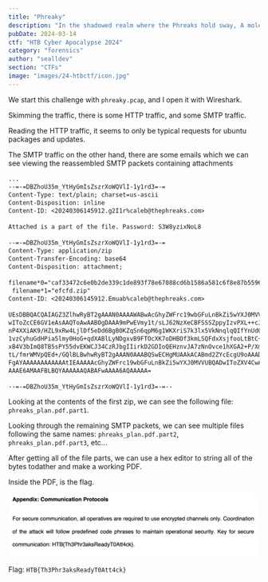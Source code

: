 ```yaml
---
title: "Phreaky"
description: "In the shadowed realm where the Phreaks hold sway, A mole lurks within, leading them astray. Sending keys to the Talents, so sly and so slick, A network packet capture must reveal the trick. Through data and bytes, the sleuth seeks the sign, Decrypting messages, crossing the line. The traitor unveiled, with nowhere to hide, Betrayal confirmed, they'd no longer abide."
pubDate: 2024-03-14
ctf: "HTB Cyber Apocalypse 2024"
category: "forensics"
author: "sealldev"
section: "CTFs"
image: "images/24-htbctf/icon.jpg"
---
```


We start this challenge with `phreaky.pcap`, and I open it with Wireshark.

Skimming the traffic, there is some HTTP traffic, and some SMTP traffic.

Reading the HTTP traffic, it seems to only be typical requests for ubuntu packages and updates.

The SMTP traffic on the other hand, there are some emails which we can see viewing the reassembled SMTP packets containing attachments

```
...
--=-=DBZhoU35m_YtHyGmIsZszrXoWQVlI-1y1rd3=-=
Content-Type: text/plain; charset=us-ascii
Content-Disposition: inline
Content-ID: <20240306145912.g2I1r%caleb@thephreaks.com>

Attached is a part of the file. Password: S3W8yzixNoL8

--=-=DBZhoU35m_YtHyGmIsZszrXoWQVlI-1y1rd3=-=
Content-Type: application/zip
Content-Transfer-Encoding: base64
Content-Disposition: attachment; 
 filename*0="caf33472c6e0b2de339c1de893f78e67088cd6b1586a581c6f8e87b5596";
 filename*1="efcfd.zip"
Content-ID: <20240306145912.Emuab%caleb@thephreaks.com>

UEsDBBQACQAIAGZ3ZlhwRyBT2gAAAN0AAAAWABwAcGhyZWFrc19wbGFuLnBkZi5wYXJ0MVVUCQAD
wIToZcCE6GV1eAsAAQToAwAABOgDAAA9mPwEVmy1t/sLJ62NzXeCBFSSSZppyIzvPXL++cJbuCeL
nP4XXiAK9/HZL9xRw4LjlDf5eDd6BgBOKZqSn6qpM6g1WKXriS7k3lx5VkNnqlqQIfYnUdOCnkD/
1vzCyhuGdHPia5lmy0HoG+qdXABlLyNDgxvB9FTOcXK7oDHBOf3kmLSQFdxXsjfooLtBtC+y4gdB
xB4V3bImQ8TB5sPY55dvEKWCJ34CzRJbgIIirkD2GDIoQEHznvJA7zNnOvce1hXGA2+P/XmHe+4K
tL/fmrWMVpQEd+/GQlBLBwhwRyBT2gAAAN0AAABQSwECHgMUAAkACABmd2ZYcEcgU9oAAADdAAAA
FgAYAAAAAAAAAAAAtIEAAAAAcGhyZWFrc19wbGFuLnBkZi5wYXJ0MVVUBQADwIToZXV4CwABBOgD
AAAE6AMAAFBLBQYAAAAAAQABAFwAAAA6AQAAAAA=

--=-=DBZhoU35m_YtHyGmIsZszrXoWQVlI-1y1rd3=-=--
```

Looking at the contents of the first zip, we can see the following file: `phreaks_plan.pdf.part1`.

Looking through the remaining SMTP packets, we can see multiple files following the same names: `phreaks_plan.pdf.part2`, `phreaks_plan.pdf.part3`, etc...

After getting all of the file parts, we can use a hex editor to string all of the bytes todather and make a working PDF.

Inside the PDF, is the flag.

![pdf.png](images/24-htbctf/pdf.png)

Flag: `HTB{Th3Phr3aksReadyT0Att4ck}`
